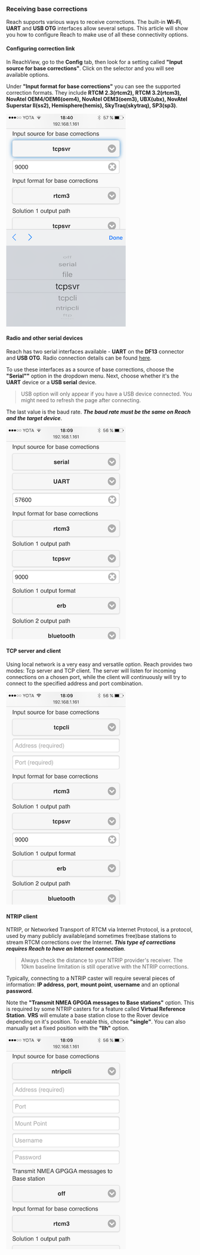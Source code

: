 ### Receiving base corrections

Reach supports various ways to receive corrections. The built-in **Wi-Fi**, **UART** and **USB OTG** interfaces allow several setups. This article will show you how to configure Reach to make use of all these connectivity options.

#### Configuring correction link

In ReachView, go to the **Config** tab, then look for a setting called **"Input source for base corrections"**. Click on the selector and you will see available options.

Under **"Input format for base corrections"** you can see the supported correction formats. They include **RTCM 2.3(rtcm2), RTCM 3.2(rtcm3), NovAtel OEM4/OEM6(oem4), NovAtel OEM3(oem3), UBX(ubx), NovAtel Superstar II(ss2), Hemisphere(hemis), SkyTraq(skytraq), SP3(sp3)**.

![link-options.png](img/reachview-link/link-options.png)

#### Radio and other serial devices

Reach has two serial interfaces available - **UART** on the **DF13** connector and **USB OTG**. Radio connection details can be found [here](hardware-integration.md).

To use these interfaces as a source of base corrections, choose the **"Serial""** option in the dropdown menu. Next, choose whether it's the **UART** device or a **USB serial** device.

> USB option will only appear if you have a USB device connected. You might need to refresh the page after connecting.

The last value is the baud rate. ***The baud rate must be the same on Reach and the target device***.

![serial.png](img/reachview-link/serial.png)

#### TCP server and client

Using local network is a very easy and versatile option. Reach provides two modes: Tcp server and TCP client. The server will listen for incoming connections on a chosen port, while the client will continuously will try to connect to the specified address and port combination.

![tcp.png](img/reachview-link/tcp.png)

#### NTRIP client

NTRIP, or Networked Transport of RTCM via Internet Protocol, is a protocol, used by many publicly available(and sometimes free)base stations to stream RTCM corrections over the Internet. ***This type of corrections requires Reach to have an Internet connection***.

> Always check the distance to your NTRIP provider's receiver. The 10km baseline limitation is still operative with the NTRIP corrections.

Typically, connecting to a NTRIP caster will require several pieces of information: **IP address**, **port**, **mount point**, **username** and an optional **password**.

Note the **"Transmit NMEA GPGGA messages to Base stations"** option. This is required by some NTRIP casters for a feature called **Virtual Reference Station**. **VRS** will emulate a base station close to the Rover device depending on it's position. To enable this, choose **"single"**. You can also manually set a fixed position with the **"llh"** option.

![ntrip.png](img/reachview-link/ntrip.png)